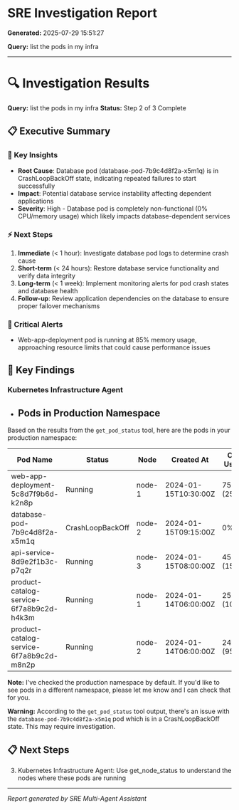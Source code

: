 # SRE Investigation Report

**Generated:** 2025-07-29 15:51:27

**Query:** list the pods in my infra

---

# 🔍 Investigation Results

**Query:** list the pods in my infra
**Status:** Step 2 of 3 Complete

## 📋 Executive Summary

### 🎯 Key Insights
- **Root Cause**: Database pod (database-pod-7b9c4d8f2a-x5m1q) is in CrashLoopBackOff state, indicating repeated failures to start successfully
- **Impact**: Potential database service instability affecting dependent applications
- **Severity**: High - Database pod is completely non-functional (0% CPU/memory usage) which likely impacts database-dependent services

### ⚡ Next Steps
1. **Immediate** (< 1 hour): Investigate database pod logs to determine crash cause
2. **Short-term** (< 24 hours): Restore database service functionality and verify data integrity
3. **Long-term** (< 1 week): Implement monitoring alerts for pod crash states and database health
4. **Follow-up**: Review application dependencies on the database to ensure proper failover mechanisms

### 🚨 Critical Alerts
- Web-app-deployment pod is running at 85% memory usage, approaching resource limits that could cause performance issues

## 🎯 Key Findings

### Kubernetes Infrastructure Agent
- ## Pods in Production Namespace

Based on the results from the `get_pod_status` tool, here are the pods in your production namespace:

| Pod Name | Status | Node | Created At | CPU Usage | Memory Usage |
|----------|--------|------|------------|-----------|-------------|
| web-app-deployment-5c8d7f9b6d-k2n8p | Running | node-1 | 2024-01-15T10:30:00Z | 75% (250m) | 85% (512Mi) |
| database-pod-7b9c4d8f2a-x5m1q | CrashLoopBackOff | node-2 | 2024-01-15T09:15:00Z | 0% (0) | 0% (0) |
| api-service-8d9e2f1b3c-p7q2r | Running | node-3 | 2024-01-15T08:00:00Z | 45% (150m) | 60% (256Mi) |
| product-catalog-service-6f7a8b9c2d-h4k3m | Running | node-1 | 2024-01-14T06:00:00Z | 25% (100m) | 40% (256Mi) |
| product-catalog-service-6f7a8b9c2d-m8n2p | Running | node-2 | 2024-01-14T06:00:00Z | 24% (95m) | 39% (248Mi) |

**Note:** I've checked the production namespace by default. If you'd like to see pods in a different namespace, please let me know and I can check that for you.

**Warning:** According to the `get_pod_status` tool output, there's an issue with the `database-pod-7b9c4d8f2a-x5m1q` pod which is in a CrashLoopBackOff state. This may require investigation.

## 📋 Next Steps

3. Kubernetes Infrastructure Agent: Use get_node_status to understand the nodes where these pods are running


---
*Report generated by SRE Multi-Agent Assistant*

